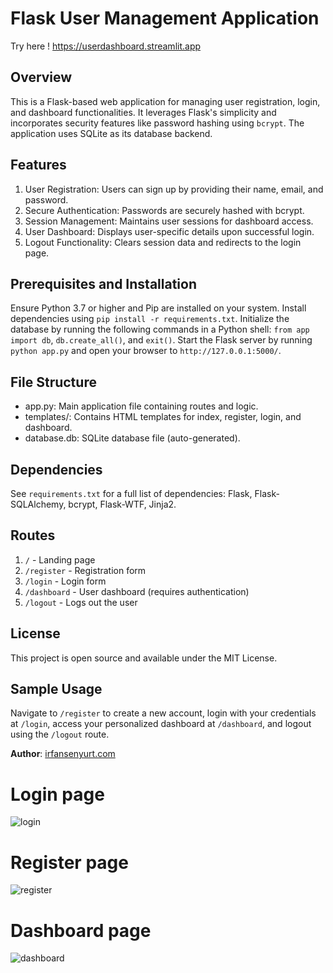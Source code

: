 # Flask User Management Application

Try here ! https://userdashboard.streamlit.app

## Overview
This is a Flask-based web application for managing user registration, login, and dashboard functionalities. It leverages Flask's simplicity and incorporates security features like password hashing using `bcrypt`. The application uses SQLite as its database backend.

## Features
1. User Registration: Users can sign up by providing their name, email, and password.
2. Secure Authentication: Passwords are securely hashed with bcrypt.
3. Session Management: Maintains user sessions for dashboard access.
4. User Dashboard: Displays user-specific details upon successful login.
5. Logout Functionality: Clears session data and redirects to the login page.

## Prerequisites and Installation
Ensure Python 3.7 or higher and Pip are installed on your system. Install dependencies using `pip install -r requirements.txt`. Initialize the database by running the following commands in a Python shell: `from app import db`, `db.create_all()`, and `exit()`. Start the Flask server by running `python app.py` and open your browser to `http://127.0.0.1:5000/`.

## File Structure
- app.py: Main application file containing routes and logic.
- templates/: Contains HTML templates for index, register, login, and dashboard.
- database.db: SQLite database file (auto-generated).

## Dependencies
See `requirements.txt` for a full list of dependencies: Flask, Flask-SQLAlchemy, bcrypt, Flask-WTF, Jinja2.

## Routes
1. `/` - Landing page
2. `/register` - Registration form
3. `/login` - Login form
4. `/dashboard` - User dashboard (requires authentication)
5. `/logout` - Logs out the user

## License
This project is open source and available under the MIT License.

## Sample Usage
Navigate to `/register` to create a new account, login with your credentials at `/login`, access your personalized dashboard at `/dashboard`, and logout using the `/logout` route.

**Author**: [irfansenyurt.com](http://irfansenyurt.com)


# Login page

![login](https://github.com/user-attachments/assets/023dda0d-5227-4ee8-8d69-e97b9eadaf1e)


# Register page
![register](https://github.com/user-attachments/assets/0d61bffe-a529-4bd4-836d-618dfb9dac56)



# Dashboard page

![dashboard](https://github.com/user-attachments/assets/637fa1af-89af-4afd-b77c-2b688234ea67)
